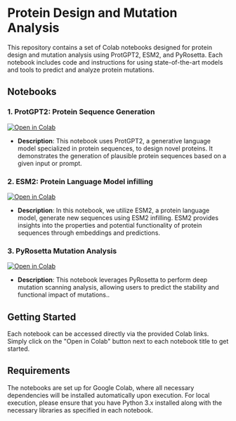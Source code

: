 # Protein Design and Mutation Analysis

This repository contains a set of Colab notebooks designed for protein design and mutation analysis using ProtGPT2, ESM2, and PyRosetta. Each notebook includes code and instructions for using state-of-the-art models and tools to predict and analyze protein mutations.

## Notebooks

### 1. ProtGPT2: Protein Sequence Generation
[![Open in Colab](https://colab.research.google.com/assets/colab-badge.svg)](https://colab.research.google.com/drive/17XufxF-fxDOB4jUPwGxSzINXjkwXVvFE#scrollTo=YeKPu1HzsPgc)

- **Description**: This notebook uses ProtGPT2, a generative language model specialized in protein sequences, to design novel proteins. It demonstrates the generation of plausible protein sequences based on a given input or prompt.

### 2. ESM2: Protein Language Model infilling
[![Open in Colab](https://colab.research.google.com/assets/colab-badge.svg)](https://colab.research.google.com/drive/1wIKc23eI8IBWNg4XPTzSsyXfQVTjm4ke#scrollTo=0N6BCZmJCHUP)

- **Description**: In this notebook, we utilize ESM2, a protein language model, generate new sequences using ESM2 infilling. ESM2 provides insights into the properties and potential functionality of protein sequences through embeddings and predictions.

### 3. PyRosetta Mutation Analysis
[![Open in Colab](https://colab.research.google.com/assets/colab-badge.svg)](https://colab.research.google.com/drive/1aC5675E7d34G1ouRWTMxT8cCzgXaxNwq?usp=sharing)

- **Description**: This notebook leverages PyRosetta to perform deep mutation scanning analysis, allowing users to predict the stability and functional impact of mutations..

## Getting Started

Each notebook can be accessed directly via the provided Colab links. Simply click on the "Open in Colab" button next to each notebook title to get started.

## Requirements

The notebooks are set up for Google Colab, where all necessary dependencies will be installed automatically upon execution. For local execution, please ensure that you have Python 3.x installed along with the necessary libraries as specified in each notebook.


